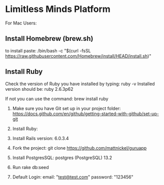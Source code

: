 # Limitless Minds Platform



For Mac Users:
## Install Homebrew (brew.sh)
to install paste: /bin/bash -c "$(curl -fsSL https://raw.githubusercontent.com/Homebrew/install/HEAD/install.sh)"

## Install Ruby
Check the version of Ruby you have installed by typing:
ruby -v
Installed version should be: ruby 2.6.3p62

If not you can use the command:
brew install ruby

1. Make sure you have Git set up in your project folder:
https://docs.github.com/en/github/getting-started-with-github/set-up-git

2. Install Ruby: 

3. Install Rails version: 6.0.3.4

4. Fork the project: git clone https://github.com/mattnickel/guruapp

5. Install PostgresSQL: postgres (PostgreSQL) 13.2

6. Run rake db:seed

7. Default Login: email: "test@test.com"   password: "123456"
